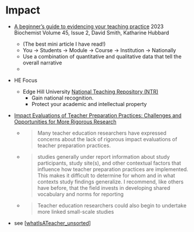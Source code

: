 Impact
======

* [A beginner’s guide to evidencing your teaching practice](https://doi.org/10.1042/bio_2023_110) 2023 Biochemist Volume 45, Issue 2, David Smith, Katharine Hubbard
    * (The best mini article I have read!)
    * You -> Students -> Module -> Course -> Institution -> Nationally
    * Use a combination of quantitative and qualitative data that tell the overall narrative
    * 

* HE Focus
    * Edge Hill University [National Teaching Repository (NTR)](https://figshare.edgehill.ac.uk/articles/presentation/NTR_-_Welcome_pdf/12673016)
        * Gain national recognition.
        * Protect your academic and intellectual property

* [Impact Evaluations of Teacher Preparation Practices: Challenges and Opportunities for More Rigorous Research](https://doi.org/10.3102/00346543231174413)
    * > Many teacher education researchers have expressed concerns about the lack of rigorous impact evaluations of teacher preparation practices.
    * > studies generally under report information about study participants, study site(s), and other contextual factors that influence how teacher preparation practices are implemented. This makes it difficult to determine for whom and in what contexts study findings generalize. I recommend, like others have before, that the field invests in developing shared vocabulary and norms for reporting
    * > Teacher education researchers could also begin to undertake more linked small-scale studies

* see [[whatIsATeacher_unsorted]]

[//begin]: # "Autogenerated link references for markdown compatibility"
[whatIsATeacher_unsorted]: whatIsATeacher_unsorted.md "Nonsense - needs rework"
[//end]: # "Autogenerated link references"